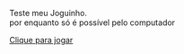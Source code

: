 <p>Teste meu Joguinho. <br> por enquanto só é possível pelo computador</p>

<a  href="https://jounys.github.io/joguinho/">Clique para jogar</a>